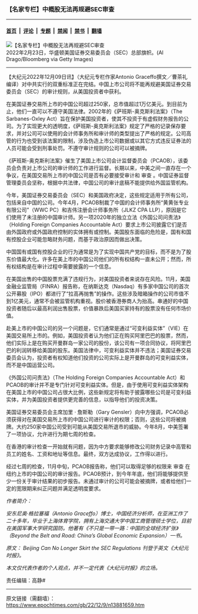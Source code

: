 ### 【名家专栏】中概股无法再规避SEC审查

---

#### [首页](../../../..?n13881659) &nbsp;|&nbsp; [评论](../../../../../epoch-comment?n13881659) &nbsp;|&nbsp; [专题](../../../../../epoch-special?n13881659) &nbsp;|&nbsp; [禁闻](../../../../../epoch-news?n13881659) &nbsp;|&nbsp; [禁书](../../../../../books?n13881659) &nbsp;|&nbsp; [翻墙](https://github.com/gfw-breaker/nogfw/blob/master/README.md?n13881659)


<div><img alt="【名家专栏】中概股无法再规避SEC审查" class="attachment-djy_600_400 size-djy_600_400 wp-post-image" src="https://i.epochtimes.com/assets/uploads/2022/12/id13881660-U.S.-Securities-and-Exchange-Commission-1200x800-700x420-600x400.jpg"/>
<div class="caption">
 2022年2月23日，华盛顿美国证券交易委员会（SEC）总部旗帜。(Al Drago/Bloomberg via Getty Images)
</div></div><hr/><div class="post_content" id="artbody" itemprop="articleBody">
 <!-- article content begin -->
 <p>
  【大纪元2022年12月09日讯】（大纪元专栏作家Antonio Graceffo撰文／曹茶礼编译）对中共实行的双重标准正在完结。中国上市公司将不能再规避美国证券交易委员会（SEC）的审计规则，从美国投资者中获利。
 </p>
 <p>
  在美国证券交易所上市的中国公司超过250家，总市值超过1万亿美元。到目前为止，他们一直可以不遵守美国法律。2002年的《萨班斯-奥克斯利法案》（The Sarbanes-Oxley Act）旨在保护美国投资者，使其不投资于有虚假财务报告的公司。为了实现更大的透明度，《萨班斯-奥克斯利法案》规定了严格的记录保存要求，并对公司可以使用的会计师事务所和审计师的类型提出了严格的规定。公司高管的行为也受到该法案的限制，涉及伪造上市公司数据或以其它方式违反证券法的人员可能会受到刑事处罚。不遵守审计规则的公司可以被摘牌。
 </p>
 <p>
  《萨班斯-奥克斯利法案》催生了美国上市公司会计监督委员会（PCAOB），该委员会负责对上市公司的审计师的工作进行监督。长期以来，中美之间一直存在一个争议，在美国交易所上市的中国公司是否有必要接受审计和
  <ok href="https://www.epochtimes.com/gb/tag/%E5%AE%A1%E6%9F%A5.html">
   审查
  </ok>
  。中国证券监督管理委员会坚称，根据中共法律，中国公司的审计底稿不能提供给外国监管机构。
 </p>
 <p>
  今年，美国证券交易委员会（SEC）和美国政府决定，这些规定适用于所有公司，包括来自中国的公司。今年4月，PCAOB制裁了中国的会计师事务所“黄黄张专业有限公司”（WWC PC）和吉伟注册会计师事务所（JLKZ CPA LLP），原因是它们使用了未注册的中国审计师。另一项2020年的独立立法《外国公司问责法》（Holding Foreign Companies Accountable Act）要求上市公司披露它们是否由外国政府或外国政府控制的实体拥有或控制。美国股东面临的危险是，国有和国有控股企业可能忽略财务问题，而基于政治原因而做出决策。
 </p>
 <p>
  中国国有或国有控股企业的行为通常是为了实现中国共产党的目标，而不是为了股东价值最大化。许多在美上市的中国公司他们的所有权结构一直未公开；然而，所有权结构是在审计过程中需要披露的一个信息。
 </p>
 <p>
  在美国出售的中国股票充满了违规行为，对美国投资者来说存在风险。11月，美国金融业监管局（FINRA）报告称，在纳斯达克（Nasdaq）有多家中国公司的首次公开募股（IPO）都进行了“拉高再抛售”的操作。这些涉及暗箱操作的公司市值不到1亿美元，通常不会被监管机构重视。股价被香港券商人为抬高。串通好的中国投资者随后以最高利润出售股票，价值暴跌后美国买家持有的股票没有任何市场价值。
 </p>
 <p>
  赴美上市的中国公司的另一个问题是，它们通常是通过“可变利益实体”（VIE）在美国交易所上市的。例如，美国投资者认为他们正在购买阿里巴巴的股票，然而，他们实际上是在购买开曼群岛一家公司的股份，该公司有一项合同协议，将阿里巴巴的利润转移给美国的股东。美国法律中，可变利益实体并不违法；美国证券交易委员会认为，投资者有权知道他们投资的公司实际上是开曼群岛的可变利益实体，而不是中国运营公司。
 </p>
 <p>
  《外国公司问责法》（The Holding Foreign Companies Accountable Act）和PCAOB的审计并不是专门针对可变利益实体。但是，由于使用可变利益实体架构在美国上市的中国公司占很大比例，这些新规定将有助于披露哪些公司是可变利益实体，并为美国投资者提供更完善的信息，以指导他们的投资决策。
 </p>
 <p>
  美国证券交易委员会主席加里
  <em>
   ‧
  </em>
  詹斯勒（Gary Gensler）向中方强调，PCAOB必须获得对在美国交易所上市的中国公司进行审计的权限；否则，这些公司将被摘牌。大约250家中国公司受到可能从美国交易所退市的威胁。今年8月，中美签署了一项协议，允许进行为期七周的检查。
 </p>
 <p>
  在香港的审计检查一开始就有问题，因为中方要求能够修改公司财务记录中高管和员工的姓名、工资和地址等信息。最终，双方达成协议，工作得以进行。
 </p>
 <p>
  经过七周的检查，11月中旬，PCAOB报告称，他们可以取得足够的权限来
  <ok href="https://www.epochtimes.com/gb/tag/%E5%AE%A1%E6%9F%A5.html">
   审查
  </ok>
  在纽约上市的中国公司的审计报告。PCAOB预计，到今年年底，他们将能够提供至少一份关于审计结果的初步报告。未通过审计的公司可能会被摘牌，或者给他们一定的宽限期来纠正问题并满足透明度要求。
 </p>
 <p>
  <em>
   作者简介：
  </em>
 </p>
 <p>
  <em>
   安东尼奥‧格拉塞福（Antonio Graceffo）博士，中国经济分析师，在亚洲工作了二十多年，毕业于上海体育学院，拥有上海交通大学中国工商管理硕士学位，目前在美国军事大学研究国防。他著有《不只是一带一路：中国的全球经济扩张》（Beyond the Belt and Road: China’s Global Economic Expansion）一书。
  </em>
 </p>
 <p>
  <em>
   原文：
   <ok href="https://www.theepochtimes.com/beijing-can-no-longer-skirt-the-sec-regulations_4899656.html">
    Beijing Can No Longer Skirt the SEC Regulations
   </ok>
   刊登于英文《大纪元时报》。
  </em>
 </p>
 <p>
  <em>
   本文仅代表作者的个人观点，并不一定代表《大纪元时报》的立场。
  </em>
 </p>
 <p>
  责任编辑：高静#
 </p>
 <!-- article content end -->
 <div id="below_article_ad">
 </div>
</div>


---

原文链接（需翻墙）：https://www.epochtimes.com/gb/22/12/9/n13881659.htm